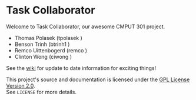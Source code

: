 Task Collaborator
==========

Welcome to Task Collaborator, our awesome CMPUT 301 project.

- Thomas Polasek (tpolasek )
- Benson Trinh (btrinh1 )
- Remco Uittenbogerd (remco )
- Clinton Wong (ciwong )

See the [wiki](https://github.com/CMPUT301F12T06/classproject/wiki) for update to date information for
exciting things!

This project's source and documentation is licensed under the [GPL License Version 2.0][GPL License].  
See `LICENSE` for more details. 

[GPL License]: http://www.gnu.org/licenses/gpl-2.0.html
